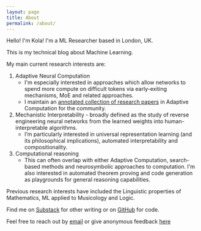 ```yaml
---
layout: page
title: About
permalink: /about/
---
```


Hello! I'm Kola! I'm a ML Researcher based in London, UK.

<!-- I currently work at Unlikely AI, an AI
lab taking a novel approach to building safe, trustworthy and powerful
Artificial Intelligence. -->

This is my technical blog about Machine Learning.

My main current research interests are:

1. Adaptive Neural Computation
   - I'm especially interested in approaches which allow networks to spend more
     compute on difficult tokens via early-exiting mechanisms, MoE and related
     approaches.
   - I maintain an
     [annotated collection of research papers](https://github.com/koayon/awesome-adaptive-computation)
     in Adaptive Computation for the community.
2. Mechanistic Interpretability - broadly defined as the study of reverse
   engineering neural networks from the learned weights into human-interpretable
   algorithms.
   - I’m particularly interested in universal representation learning (and its
     philosophical implications), automated interpretability and
     compositionality.
3. Computational reasoning
   - This can often overlap with either Adaptive Computation, search-based
     methods and neurosymbolic approaches to computation. I'm also interested in
     automated theorem proving and code generation as playgrounds for general
     reasoning capabilities.

<!-- 4. Modularity in Neural Networks
   - When -->

Previous research interests have included the Linguistic properties of
Mathematics, ML applied to Musicology and Logic.

Find me on [Substack](https://lookingglassworld.substack.com/) for other writing
or on [GitHub](https://github.com/koayon) for code.

Feel free to reach out by [email](mailto:koayon@gmail.com) or give anonymous
feedback [here](https://www.admonymous.co/kola)
